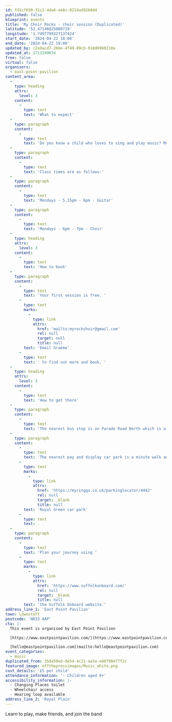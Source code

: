 ```yaml
---
id: fd1cf030-31c2-4da4-aa6c-0214ad9268d4
published: false
blueprint: events
title: 'My Choir Rocks - choir session (Duplicated)'
latitude: '52.47146825080719'
longitude: '1.7497799327137424'
start_date: '2024-04-22 18:00'
end_date: '2024-04-22 19:00'
updated_by: c2a9acd7-26be-4f49-89cb-918d0960210a
updated_at: 1713349674
free: false
virtual: false
organisers:
  - east-point-pavilion
content_area:
  -
    type: heading
    attrs:
      level: 3
    content:
      -
        type: text
        text: 'What to expect'
  -
    type: paragraph
    content:
      -
        type: text
        text: 'Do you know a child who loves to sing and play music? My Choir Rocks run weekly guitar and choir sessions for children.'
  -
    type: paragraph
    content:
      -
        type: text
        text: 'Class times are as follows:'
  -
    type: paragraph
    content:
      -
        type: text
        text: 'Mondays - 5.15pm - 6pm - Guitar'
  -
    type: paragraph
    content:
      -
        type: text
        text: 'Mondays - 6pm - 7pm - Choir'
  -
    type: heading
    attrs:
      level: 3
    content:
      -
        type: text
        text: 'How to book'
  -
    type: paragraph
    content:
      -
        type: text
        text: 'Your first session is free. '
      -
        type: text
        marks:
          -
            type: link
            attrs:
              href: 'mailto:myrockchoir@gmail.com'
              rel: null
              target: null
              title: null
        text: 'Email Graeme'
      -
        type: text
        text: ' to find out more and book. '
  -
    type: heading
    attrs:
      level: 3
    content:
      -
        type: text
        text: 'How to get there'
  -
    type: paragraph
    content:
      -
        type: text
        text: 'The nearest bus stop is on Parade Road North which is a three minute walk from East Point Pavilion. There is a selection of buses which connect us to the town centre for example, No X2, X22 and 109.'
  -
    type: paragraph
    content:
      -
        type: text
        text: 'The nearest pay and display car park is a minute walk away at '
      -
        type: text
        marks:
          -
            type: link
            attrs:
              href: 'https://myringgo.co.uk/parkinglocator/4442'
              rel: null
              target: _blank
              title: null
        text: 'Royal Green car park'
      -
        type: text
        text: .
  -
    type: paragraph
    content:
      -
        type: text
        text: 'Plan your journey using '
      -
        type: text
        marks:
          -
            type: link
            attrs:
              href: 'https://www.suffolkonboard.com/'
              rel: null
              target: _blank
              title: null
        text: 'the Suffolk Onboard website.'
address_line_1: 'East Point Pavilion'
town: Lowestoft
postcode: 'NR33 0AP'
cta: |-
  This event is organised by East Point Pavilion

  [https://www.eastpointpavilion.com/](https://www.eastpointpavilion.com/)

  [hello@eastpointpavilion.com](mailto:hello@eastpointpavilion.com)
event_categories:
  - music
duplicated_from: 35da50ed-de54-4c21-aa3a-e08f98477f2c
featured_image: offthepressimages/Music_white.png
cost_details: '£5 per child'
attendance_information: '- Children aged 8+'
accessibility_information: |-
  - Changing Places toilet
  - Wheelchair access
  - Hearing loop available
address_line_2: 'Royal Plain'
---
```

Learn to play, make friends, and join the band
